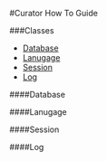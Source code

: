 #Curator How To Guide

###Classes
- [Database](#database)
- [Lanugage](#language)
- [Session](#session)
- [Log](#log)

####Database <a id="database"></a>

####Lanugage <a id="language"></a>

####Session <a id="session"></a>

####Log <a id="log"></a>